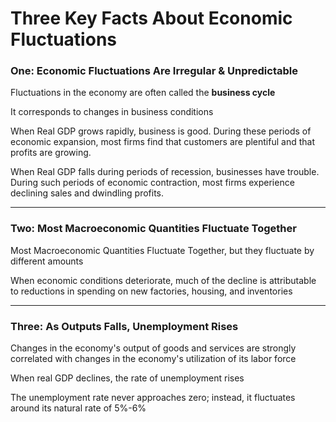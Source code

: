 # Three Key Facts About Economic Fluctuations

### One: Economic Fluctuations Are Irregular & Unpredictable

Fluctuations in the economy are often called the **business cycle**

It corresponds to changes in business conditions

When Real GDP grows rapidly, business is good. During these periods of economic expansion, most firms find that customers are plentiful and that profits are growing.

When Real GDP falls during periods of recession, businesses have trouble. During such periods of economic contraction, most firms experience declining sales and dwindling profits.

***

### Two: Most Macroeconomic Quantities  Fluctuate Together

Most Macroeconomic Quantities  Fluctuate Together, but they fluctuate by different amounts

When economic conditions deteriorate, much of the decline is attributable to reductions in spending on new factories, housing, and inventories

***

### Three: As Outputs Falls, Unemployment Rises

Changes in the economy's output of goods and services are strongly correlated with changes in the economy's utilization of its labor force

When real GDP declines, the rate of unemployment rises

The unemployment rate never approaches zero; instead, it fluctuates around its natural rate of 5%-6%
